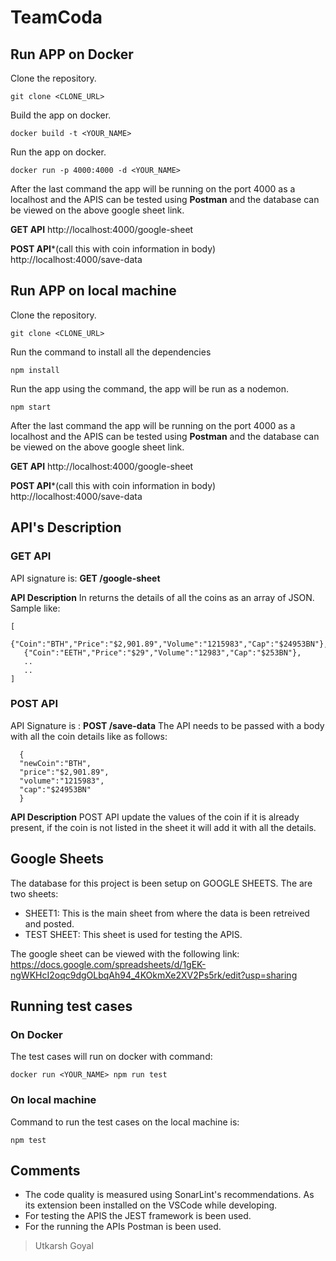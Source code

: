 # TeamCoda
## Run APP on Docker
Clone the repository.
```
git clone <CLONE_URL>
```

Build the app on docker.
```
docker build -t <YOUR_NAME>
```

Run the app on docker.

```
docker run -p 4000:4000 -d <YOUR_NAME>
```

After the last command the app will be running on the port 4000 as a localhost and the APIS can be tested using **Postman** and the database can be viewed on the above google sheet link.

**GET API**
http://localhost:4000/google-sheet

**POST API***(call this with coin information in body)
http://localhost:4000/save-data

## Run APP on local machine
Clone the repository.
```
git clone <CLONE_URL>
```

Run the command to install all the dependencies
```
npm install
```

Run the app using the command, the app will be run as a nodemon.

```
npm start
```

After the last command the app will be running on the port 4000 as a localhost and the APIS can be tested using **Postman** and the database can be viewed on the above google sheet link.

**GET API**
http://localhost:4000/google-sheet

**POST API***(call this with coin information in body)
http://localhost:4000/save-data

## API's Description

### GET API
 API signature is: **GET /google-sheet**
 
 **API Description**
 In returns the details of all the coins as an array of JSON.
 Sample like:
 ```
[
    {"Coin":"BTH","Price":"$2,901.89","Volume":"1215983","Cap":"$24953BN"},
    {"Coin":"EETH","Price":"$29","Volume":"12983","Cap":"$253BN"},
    ..
    ..
]
```
### POST API
 API Signature is : **POST /save-data**
 The API needs to be passed with a body with all the coin details like as follows:
  ```
    {
    "newCoin":"BTH",
    "price":"$2,901.89",
    "volume":"1215983",
    "cap":"$24953BN"
    }
```
  **API Description**
POST API update the values of the coin if it is already present, if the coin is not listed in the sheet it will add it with all the details.

## Google Sheets

The database for this project is been setup on GOOGLE SHEETS.
The are two sheets:
- SHEET1: This is the main sheet from where the data is been retreived and posted.
- TEST SHEET: This sheet is used for testing the APIS.

The google sheet can be viewed with the following link:
https://docs.google.com/spreadsheets/d/1gEK-ngWKHcI2oqc9dgOLbqAh94_4KOkmXe2XV2Ps5rk/edit?usp=sharing





## Running test cases
### On Docker
The test cases will run on docker with command:
```
docker run <YOUR_NAME> npm run test
```
### On local machine

Command to run the test cases on the local machine is:

```
npm test
```

## Comments
- The code quality is measured using SonarLint's recommendations. As its extension been installed on the VSCode while developing.
- For testing the APIS the JEST framework is been used.
- For the running the APIs Postman is been used.


>Utkarsh Goyal


